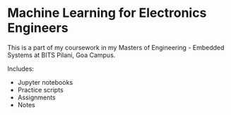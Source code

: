# Machine Learning for Electronics Engineers

This is a part of my coursework in my Masters of Engineering - Embedded Systems at  BITS Pilani, Goa Campus. 

Includes:
- Jupyter notebooks
- Practice scripts
- Assignments
- Notes

